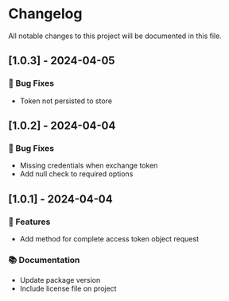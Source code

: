 # Changelog

All notable changes to this project will be documented in this file.

## [1.0.3] - 2024-04-05

### 🐛 Bug Fixes

- Token not persisted to store

## [1.0.2] - 2024-04-04

### 🐛 Bug Fixes

- Missing credentials when exchange token
- Add null check to required options

## [1.0.1] - 2024-04-04

### 🚀 Features

- Add method for complete access token object request

### 📚 Documentation

- Update package version
- Include license file on project

